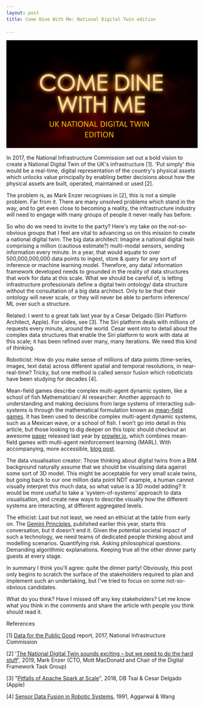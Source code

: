 ```yaml
---
layout: post
title: Come Dine With Me: National Digital Twin edition

---
```


<div class="img-div" markdown="0">
<img src="/images/cdwm.png" />
</div>


In 2017, the National Infrastructure Commission set out a bold vision to create a National Digital Twin of the UK's infrastructure [1]. 'Put simply' this would be a real-time, digital representation of the country's physical assets which unlocks value principally by enabling better decisions about how the physical assets are built, operated, maintained or used [2].

The problem is, as Mark Enzer recognises in [2], this is not a simple problem. Far from it. There are many unsolved problems which stand in the way, and to get even close to becoming a reality, the infrastructure industry will need to engage with many groups of people it never really has before.

So who do we need to invite to the party? Here's my take on the not-so-obvious groups that I feel are vital to advancing us on this mission to create a national digital twin:
The big data architect: Imagine a national digital twin comprising a million (cautious estimate?) multi-modal sensors, sending information every minute. In a year, that would equate to over 500,000,000,000 data points to ingest, store & query for any sort of inference or machine learning model. Therefore, any data/ information framework developed needs to grounded in the reality of data structures that work for data at this scale. What we should be careful of, is letting infrastructure professionals define a digital twin ontology/ data structure without the consultation of a big data architect. Only to be that their ontology will never scale, or they will never be able to perform inference/ ML over such a structure.

Related: I went to a great talk last year by a Cesar Delgado (Siri Platform Architect, Apple). For slides, see [3]. The Siri platform deals with millions of requests every minute, around the world. Cesar went into to detail about the complex data structures that enable the Siri platform to work with data at this scale; it has been refined over many, many iterations. We need this kind of thinking.

Roboticist: How do you make sense of millions of data points (time-series, images, text data) across different spatial and temporal resolutions, in near-real-time? Tricky, but one method is called sensor fusion which roboticists have been studying for decades [4]. 

Mean-field games describe complex multi-agent dynamic system, like a school of fish
Mathematician/ AI researcher: Another approach to understanding and making decisions from large systems of interacting sub-systems is through the mathematical formulation known as [mean-field games](http://www.science4all.org/article/mean-field-games/). It has been used to describe complex multi-agent dynamic systems, such as a Mexican wave, or a school of fish. I won't go into detail in this article, but those looking to dig deeper on this topic should checkout an awesome [paper](https://arxiv.org/pdf/1803.05028.pdf) released last year by [prowler.io](https://www.prowler.io/), which combines mean-field games with multi-agent reinforcement learning (MARL). With accompanying, more accessible, [blog post](https://www.prowler.io/blog/decentralised-learning-with-many-many-agents).

The data visualisation creator: Those thinking about digital twins from a BIM background naturally assume that we should be visualising data against some sort of 3D model. This might be acceptable for very small scale twins, but going back to our one million data point NDT example, a human cannot visually interpret this much data, so what value is a 3D model adding? It would be more useful to take a 'system-of-systems' approach to data visualisation, and create new ways to describe visually how the different systems are interacting, at different aggregated levels.

The ethicist: Last but not least, we need an ethicist at the table from early on. The [Gemini Principles](https://www.cdbb.cam.ac.uk/Resources/ResoucePublications/TheGeminiPrinciples.pdf), published earlier this year, starts this conversation, but it doesn't end it. Given the potential societal impact of such a technology, we need teams of dedicated people thinking about and modelling scenarios. Quantifying risk. Asking philosophical questions. Demanding algorithmic explanations. Keeping true all the other dinner party guests at every stage.

In summary
I think you'll agree: quite the dinner party! Obviously, this post only begins to scratch the surface of the stakeholders required to plan and implement such an undertaking, but I've tried to focus on some not-so-obvious candidates.

What do you think? Have I missed off any key stakeholders? Let me know what you think in the comments and share the article with people you think should read it.

References

[1] [Data for the Public Good](https://www.nic.org.uk/publications/data-public-good/) report, 2017, National Infrastructure Commission

[2] '[The National Digital Twin sounds exciting – but we need to do the hard stuff](https://www.ice.org.uk/news-and-insight/the-civil-engineer/april-2019/national-digital-twin-sounds-exciting)', 2019, Mark Enzer (CTO, Mott MacDonald and Chair of the Digital Framework Task Group)

[3] "[Pitfalls of Apache Spark at Scale](https://databricks.com/session/apple-talk)", 2018, DB Tsai & Cesar Delgado (Apple)

[4] [Sensor Data Fusion in Robotic Systems](https://www.sciencedirect.com/science/article/pii/B978012012739950015X), 1991, Aggarwal & Wang